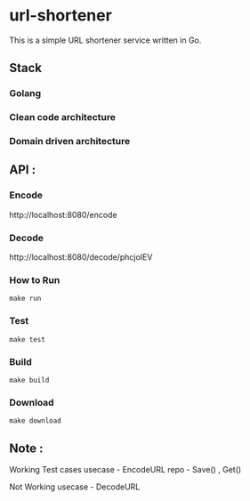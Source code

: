 # url-shortener
This is a simple URL shortener service written in Go.

## Stack
### Golang
### Clean code architecture
### Domain driven architecture 

## API :
### Encode
http://localhost:8080/encode

### Decode
http://localhost:8080/decode/phcjoIEV
### How to Run

```make run```

### Test
```make test```

### Build
```make build```

### Download
```make download```

## Note : 
Working Test cases
usecase - EncodeURL
repo - Save() , Get()

Not Working 
usecase - DecodeURL
